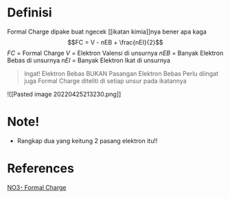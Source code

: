 # Definisi
Formal Charge dipake buat ngecek [[ikatan kimia]]nya bener apa kaga
$$FC = V - nEB + \frac{nEI}{2}$$
$FC$ = Formal Charge
$V$ = Elektron Valensi di unsurnya
$nEB$ = Banyak Elektron Bebas di unsurnya
$nEI$ = Banyak Elektron Ikat di unsurnya

> Ingat! Elektron Bebas BUKAN Pasangan Elektron Bebas
> Perlu diingat juga Formal Charge diteliti di setiap unsur pada ikatannya

![[Pasted image 20220425213230.png]]

# Note!
- Rangkap dua yang keitung 2 pasang elektron itu!!

# References
[NO3- Formal Charge](https://www.youtube.com/watch?v=3qXiD-BI_uc)